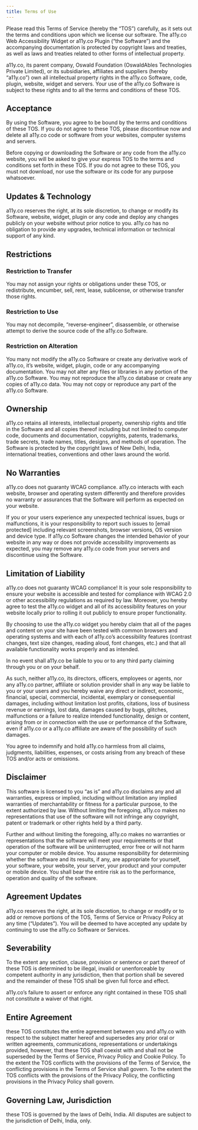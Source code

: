 ```yaml
---
title: Terms of Use
---
```


Please read this Terms of Service (hereby the “TOS”) carefully, as it sets out the terms and conditions upon which we license our software. The a11y.co Web Accessibility Widget or a11y.co Plugin (“the Software”) and the accompanying documentation is protected by copyright laws and treaties, as well as laws and treaties related to other forms of intellectual property.

a11y.co, its parent company, Oswald Foundation (OswaldAbles Technologies Private Limited), or its subsidiaries, affiliates and suppliers (hereby “a11y.co”) own all intellectual property rights in the a11y.co Software, code, plugin, website, widget and servers. Your use of the a11y.co Software is subject to these rights and to all the terms and conditions of these TOS.

## Acceptance

By using the Software, you agree to be bound by the terms and conditions of these TOS. If you do not agree to these TOS, please discontinue now and delete all a11y.co code or software from your websites, computer systems and servers.

Before copying or downloading the Software or any code from the a11y.co website, you will be asked to give your express TOS to the terms and conditions set forth in these TOS. If you do not agree to these TOS, you must not download, nor use the software or its code for any purpose whatsoever.

## Updates & Technology

a11y.co reserves the right, at its sole discretion, to change or modify its Software, website, widget, plugin or any code and deploy any changes publicly on your website without prior notice to you. a11y.co has no obligation to provide any upgrades, technical information or technical support of any kind.

## Restrictions

### Restriction to Transfer

You may not assign your rights or obligations under these TOS, or redistribute, encumber, sell, rent, lease, sublicense, or otherwise transfer those rights.

### Restriction to Use

You may not decompile, “reverse-engineer”, disassemble, or otherwise attempt to derive the source code of the a11y.co Software.

### Restriction on Alteration

You many not modify the a11y.co Software or create any derivative work of a11y.co, it’s website, widget, plugin, code or any accompanying documentation. You may not alter any files or libraries in any portion of the a11y.co Software. You may not reproduce the a11y.co database or create any copies of a11y.co data. You may not copy or reproduce any part of the a11y.co Software.

## Ownership

a11y.co retains all interests, intellectual property, ownership rights and title in the Software and all copies thereof including but not limited to computer code, documents and documentation, copyrights, patents, trademarks, trade secrets, trade names, titles, designs, and methods of operation. The Software is protected by the copyright laws of New Delhi, India, international treaties, conventions and other laws around the world.

## No Warranties

a11y.co does not guaranty WCAG compliance. a11y.co interacts with each website, browser and operating system differently and therefore provides no warranty or assurances that the Software will perform as expected on your website.

If you or your users experience any unexpected technical issues, bugs or malfunctions, it is your responsibility to report such issues to [email protected] including relevant screenshots, browser versions, OS version and device type. If a11y.co Software changes the intended behavior of your website in any way or does not provide accessibility improvements as expected, you may remove any a11y.co code from your servers and discontinue using the Software.

## Limitation of Liability

a11y.co does not guaranty WCAG compliance! It is your sole responsibility to ensure your website is accessible and tested for compliance with WCAG 2.0 or other accessibility regulations as required by law. Moreover, you hereby agree to test the a11y.co widget and all of its accessibility features on your website locally prior to rolling it out publicly to ensure proper functionality.

By choosing to use the a11y.co widget you hereby claim that all of the pages and content on your site have been tested with common browsers and operating systems and with each of a11y.co’s accessibility features (contrast changes, text size changes, reading aloud, font changes, etc.) and that all available functionality works properly and as intended.

In no event shall a11y.co be liable to you or to any third party claiming through you or on your behalf.

As such, neither a11y.co, its directors, officers, employees or agents, nor any a11y.co partner, affiliate or solution provider shall in any way be liable to you or your users and you hereby waive any direct or indirect, economic, financial, special, commercial, incidental, exemplary or consequential damages, including without limitation lost profits, citations, loss of business revenue or earnings, lost data, damages caused by bugs, glitches, malfunctions or a failure to realize intended functionality, design or content, arising from or in connection with the use or performance of the Software, even if a11y.co or a a11y.co affiliate are aware of the possibility of such damages.

You agree to indemnify and hold a11y.co harmless from all claims, judgments, liabilities, expenses, or costs arising from any breach of these TOS and/or acts or omissions.

## Disclaimer

This software is licensed to you “as is” and a11y.co disclaims any and all warranties, express or implied, including without limitation any implied warranties of merchantability or fitness for a particular purpose, to the extent authorized by law. Without limiting the foregoing, a11y.co makes no representations that use of the software will not infringe any copyright, patent or trademark or other rights held by a third party.

Further and without limiting the foregoing, a11y.co makes no warranties or representations that the software will meet your requirements or that operation of the software will be uninterrupted, error free or will not harm your computer or mobile device. You assume responsibility for determining whether the software and its results, if any, are appropriate for yourself, your software, your website, your server, your product and your computer or mobile device. You shall bear the entire risk as to the performance, operation and quality of the software.

## Agreement Updates

a11y.co reserves the right, at its sole discretion, to change or modify or to add or remove portions of the TOS, Terms of Service or Privacy Policy at any time (“Updates”). You will be deemed to have accepted any update by continuing to use the a11y.co Software or Services.

## Severability

To the extent any section, clause, provision or sentence or part thereof of these TOS is determined to be illegal, invalid or unenforceable by competent authority in any jurisdiction, then that portion shall be severed and the remainder of these TOS shall be given full force and effect.

a11y.co’s failure to assert or enforce any right contained in these TOS shall not constitute a waiver of that right.

## Entire Agreement

these TOS constitutes the entire agreement between you and a11y.co with respect to the subject matter hereof and supersedes any prior oral or written agreements, communications, representations or undertakings provided, however, that these TOS shall coexist with and shall not be superseded by the Terms of Service, Privacy Policy and Cookie Policy. To the extent the TOS conflicts with the provisions of the Terms of Service, the conflicting provisions in the Terms of Service shall govern. To the extent the TOS conflicts with the provisions of the Privacy Policy, the conflicting provisions in the Privacy Policy shall govern.

## Governing Law, Jurisdiction

these TOS is governed by the laws of Delhi, India. All disputes are subject to the jurisdiction of Delhi, India, only.